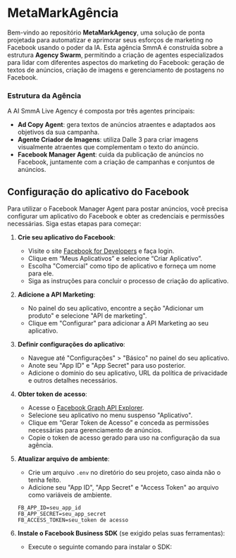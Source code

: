 # MetaMarkAgência

Bem-vindo ao repositório **MetaMarkAgency**, uma solução de ponta projetada para automatizar e aprimorar seus esforços de marketing no Facebook usando o poder da IA. Esta agência SmmA é construída sobre a estrutura **Agency Swarm**, permitindo a criação de agentes especializados para lidar com diferentes aspectos do marketing do Facebook: geração de textos de anúncios, criação de imagens e gerenciamento de postagens no Facebook.

### Estrutura da Agência

A AI SmmA Live Agency é composta por três agentes principais:

- **Ad Copy Agent**: gera textos de anúncios atraentes e adaptados aos objetivos da sua campanha.
- **Agente Criador de Imagens**: utiliza Dalle 3 para criar imagens visualmente atraentes que complementam o texto do anúncio.
- **Facebook Manager Agent**: cuida da publicação de anúncios no Facebook, juntamente com a criação de campanhas e conjuntos de anúncios.

## Configuração do aplicativo do Facebook

Para utilizar o Facebook Manager Agent para postar anúncios, você precisa configurar um aplicativo do Facebook e obter as credenciais e permissões necessárias. Siga estas etapas para começar:

1. **Crie seu aplicativo do Facebook**:
    - Visite o site [Facebook for Developers](https://developers.facebook.com/) e faça login.
    - Clique em “Meus Aplicativos” e selecione “Criar Aplicativo”.
    - Escolha "Comercial" como tipo de aplicativo e forneça um nome para ele.
    - Siga as instruções para concluir o processo de criação do aplicativo.

2. **Adicione a API Marketing**:
    - No painel do seu aplicativo, encontre a seção "Adicionar um produto" e selecione "API de marketing".
    - Clique em "Configurar" para adicionar a API Marketing ao seu aplicativo.

3. **Definir configurações do aplicativo**:
    - Navegue até "Configurações" > "Básico" no painel do seu aplicativo.
    - Anote seu "App ID" e "App Secret" para uso posterior.
    - Adicione o domínio do seu aplicativo, URL da política de privacidade e outros detalhes necessários.

4. **Obter token de acesso**:
    - Acesse o [Facebook Graph API Explorer](https://developers.facebook.com/tools/explorer/).
    - Selecione seu aplicativo no menu suspenso "Aplicativo".
    - Clique em “Gerar Token de Acesso” e conceda as permissões necessárias para gerenciamento de anúncios.
    - Copie o token de acesso gerado para uso na configuração da sua agência.

5. **Atualizar arquivo de ambiente**:
    - Crie um arquivo `.env` no diretório do seu projeto, caso ainda não o tenha feito.
    - Adicione seu "App ID", "App Secret" e "Access Token" ao arquivo como variáveis de ambiente.

     ```env
     FB_APP_ID=seu_app_id
     FB_APP_SECRET=seu_app_secret
     FB_ACCESS_TOKEN=seu_token de acesso
     ```

6. **Instale o Facebook Business SDK** (se exigido pelas suas ferramentas):
    - Execute o seguinte comando para instalar o SDK: